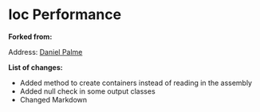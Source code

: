 Ioc Performance
===============

**Forked from:**

Address: [Daniel Palme](https://github.com/danielpalme/IocPerformance)  


**List of changes:**

- Added method to create containers instead of reading in the assembly
- Added null check in some output classes
- Changed Markdown
